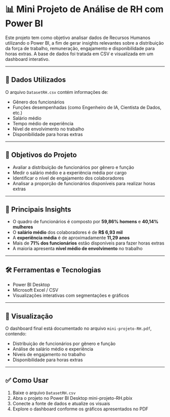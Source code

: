 # 📊 Mini Projeto de Análise de RH com Power BI

Este projeto tem como objetivo analisar dados de Recursos Humanos utilizando o Power BI, a fim de gerar insights relevantes sobre a distribuição da força de trabalho, remuneração, engajamento e disponibilidade para horas extras. A base de dados foi tratada em CSV e visualizada em um dashboard interativo.

---

## 🧾 Dados Utilizados

O arquivo `DatasetRH.csv` contém informações de:

- Gênero dos funcionários  
- Funções desempenhadas (como Engenheiro de IA, Cientista de Dados, etc.)  
- Salário médio  
- Tempo médio de experiência  
- Nível de envolvimento no trabalho  
- Disponibilidade para horas extras  

---

## 🎯 Objetivos do Projeto

- Avaliar a distribuição de funcionários por gênero e função  
- Medir o salário médio e a experiência média por cargo  
- Identificar o nível de engajamento dos colaboradores  
- Analisar a proporção de funcionários disponíveis para realizar horas extras  

---

## 📌 Principais Insights

- O quadro de funcionários é composto por **59,86% homens** e **40,14% mulheres**  
- O **salário médio** dos colaboradores é de **R$ 6,93 mil**  
- A **experiência média** é de aproximadamente **11,29 anos**  
- Mais de **71% dos funcionários** estão disponíveis para fazer horas extras  
- A maioria apresenta **nível médio de envolvimento** no trabalho  

---

## 🛠️ Ferramentas e Tecnologias

- Power BI Desktop  
- Microsoft Excel / CSV  
- Visualizações interativas com segmentações e gráficos  

---

## 📎 Visualização

O dashboard final está documentado no arquivo `mini-projeto-RH.pdf`, contendo:

- Distribuição de funcionários por gênero e função  
- Análise de salário médio e experiência  
- Níveis de engajamento no trabalho  
- Disponibilidade para horas extras  

---

## ✅ Como Usar

1. Baixe o arquivo `DatasetRH.csv`  
2. Abra o projeto no Power BI Desktop mini-projeto-RH.pbix
3. Conecte a fonte de dados e atualize os visuais  
4. Explore o dashboard conforme os gráficos apresentados no PDF  
